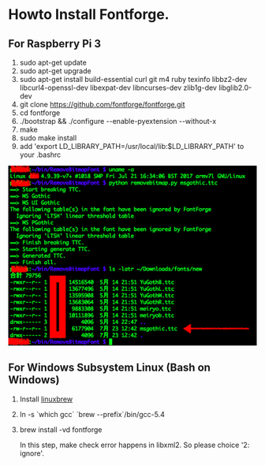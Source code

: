 # Howto Install Fontforge.

## For Raspberry Pi 3
1. sudo apt-get update
1. sudo apt-get upgrade
1. sudo apt-get install build-essential curl git m4 ruby texinfo libbz2-dev libcurl4-openssl-dev libexpat-dev libncurses-dev zlib1g-dev libglib2.0-dev
1. git clone https://github.com/fontforge/fontforge.git
1. cd fontforge
1. ./bootstrap && ./configure --enable-pyextension --without-x
1. make
1. sudo make install
1. add 'export LD_LIBRARY_PATH=/usr/local/lib:$LD_LIBRARY_PATH' to your .bashrc

![Screenshot](./images/rpi3ff-ss.png)

## For Windows Subsystem Linux (Bash on Windows)
1. Install [linuxbrew](http://linuxbrew.sh)
1. ln -s \`which gcc\` \`brew --prefix\`/bin/gcc-5.4
1. brew install -vd fontforge

    In this step, make check error happens in libxml2. So please choice '2: ignore'.
